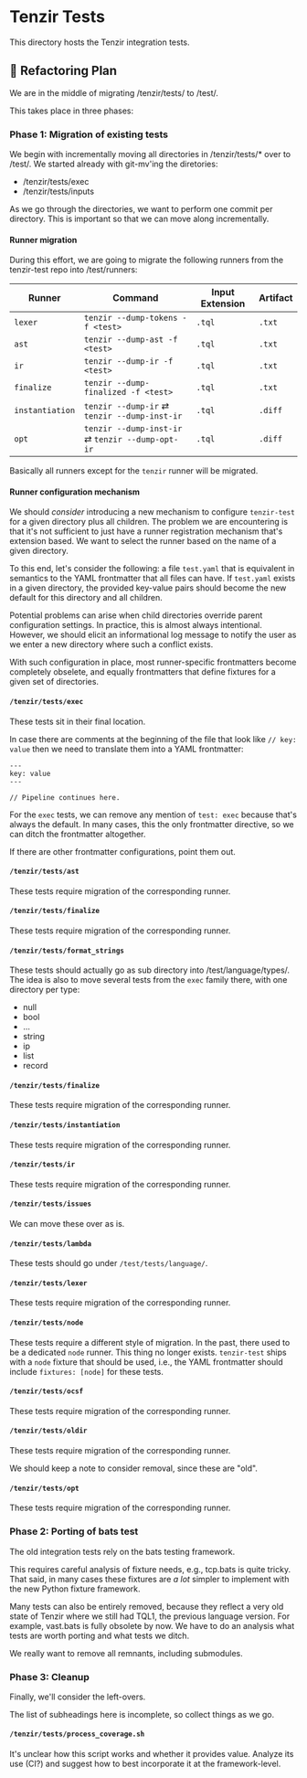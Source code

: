 # Tenzir Tests

This directory hosts the Tenzir integration tests.

## 🚧 Refactoring Plan

We are in the middle of migrating /tenzir/tests/ to /test/.

This takes place in three phases:

### Phase 1: Migration of existing tests

We begin with incrementally moving all directories in /tenzir/tests/* over to
/test/. We started already with git-mv'ing the diretories:

- /tenzir/tests/exec
- /tenzir/tests/inputs

As we go through the directories, we want to perform one commit per directory.
This is important so that we can move along incrementally.

#### Runner migration

During this effort, we are going to migrate the following runners from the
tenzir-test repo into /test/runners:

| Runner          | Command                                          | Input Extension  | Artifact |
| --------------- | ------------------------------------------------ | ---------------- | -------- |
| `lexer`         | `tenzir --dump-tokens -f <test>`                 | `.tql`           | `.txt`   |
| `ast`           | `tenzir --dump-ast -f <test>`                    | `.tql`           | `.txt`   |
| `ir`            | `tenzir --dump-ir -f <test>`                     | `.tql`           | `.txt`   |
| `finalize`      | `tenzir --dump-finalized -f <test>`              | `.tql`           | `.txt`   |
| `instantiation` | `tenzir --dump-ir` ⇄ `tenzir --dump-inst-ir`     | `.tql`           | `.diff`  |
| `opt`           | `tenzir --dump-inst-ir` ⇄ `tenzir --dump-opt-ir` | `.tql`           | `.diff`  |

Basically all runners except for the `tenzir` runner will be migrated.

#### Runner configuration mechanism

We should _consider_ introducing a new mechanism to configure `tenzir-test` for
a given directory plus all children. The problem we are encountering is that
it's not sufficient to just have a runner registration mechanism that's
extension based. We want to select the runner based on the name of a given
directory.

To this end, let's consider the following: a file `test.yaml` that is equivalent
in semantics to the YAML frontmatter that all files can have. If `test.yaml`
exists in a given directory, the provided key-value pairs should become the new
default for this directory and all children.

Potential problems can arise when child directories override parent
configuration settings. In practice, this is almost always intentional. However,
we should elicit an informational log message to notify the user as we enter a
new directory where such a conflict exists.

With such configuration in place, most runner-specific frontmatters become
completely obselete, and equally frontmatters that define fixtures for a given
set of directories.

#### `/tenzir/tests/exec`

These tests sit in their final location.

In case there are comments at the beginning of the file that look like `// key:
value` then we need to translate them into a YAML frontmatter:

```tql
---
key: value
---

// Pipeline continues here.
```

For the `exec` tests, we can remove any mention of `test: exec` because that's
always the default. In many cases, this the only frontmatter directive, so we
can ditch the frontmatter altogether.

If there are other frontmatter configurations, point them out.

#### `/tenzir/tests/ast`

These tests require migration of the corresponding runner.

#### `/tenzir/tests/finalize`

These tests require migration of the corresponding runner.

#### `/tenzir/tests/format_strings`

These tests should actually go as sub directory into /test/language/types/. The
idea is also to move several tests from the `exec` family there, with one
directory per type:

- null
- bool
- ...
- string
- ip
- list
- record

#### `/tenzir/tests/finalize`

These tests require migration of the corresponding runner.

#### `/tenzir/tests/instantiation`

These tests require migration of the corresponding runner.

#### `/tenzir/tests/ir`

These tests require migration of the corresponding runner.

#### `/tenzir/tests/issues`

We can move these over as is.

#### `/tenzir/tests/lambda`

These tests should go under `/test/tests/language/`.

#### `/tenzir/tests/lexer`

These tests require migration of the corresponding runner.

#### `/tenzir/tests/node`

These tests require a different style of migration. In the past, there used to
be a dedicated `node` runner. This thing no longer exists. `tenzir-test` ships
with a `node` fixture that should be used, i.e., the YAML frontmatter should
include `fixtures: [node]` for these tests.

#### `/tenzir/tests/ocsf`

These tests require migration of the corresponding runner.

#### `/tenzir/tests/oldir`

These tests require migration of the corresponding runner.

We should keep a note to consider removal, since these are "old".

#### `/tenzir/tests/opt`

These tests require migration of the corresponding runner.

### Phase 2: Porting of bats test

The old integration tests rely on the bats testing framework.

This requires careful analysis of fixture needs, e.g., tcp.bats is quite tricky.
That said, in many cases these fixtures are _a lot_ simpler to implement with
the new Python fixture framework.

Many tests can also be entirely removed, because they reflect a very old state
of Tenzir where we still had TQL1, the previous language version. For example,
vast.bats is fully obsolete by now. We have to do an analysis what tests are
worth porting and what tests we ditch.

We really want to remove all remnants, including submodules.

### Phase 3: Cleanup

Finally, we'll consider the left-overs.

The list of subheadings here is incomplete, so collect things as we go.

#### `/tenzir/tests/process_coverage.sh`

It's unclear how this script works and whether it provides value. Analyze its
use (CI?) and suggest how to best incorporate it at the framework-level.
